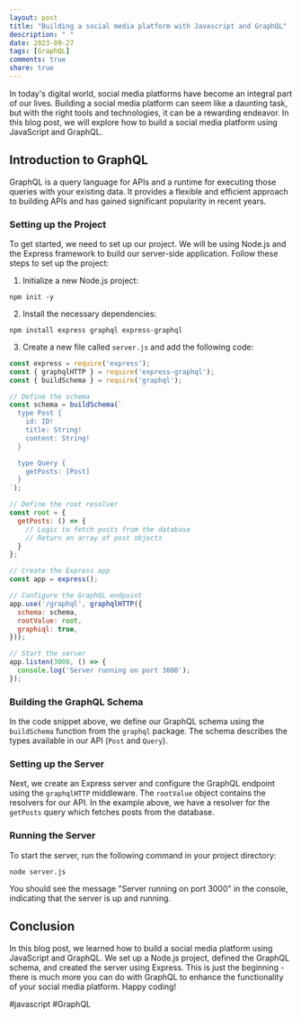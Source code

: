 ```yaml
---
layout: post
title: "Building a social media platform with Javascript and GraphQL"
description: " "
date: 2023-09-27
tags: [GraphQL]
comments: true
share: true
---
```


In today's digital world, social media platforms have become an integral part of our lives. Building a social media platform can seem like a daunting task, but with the right tools and technologies, it can be a rewarding endeavor. In this blog post, we will explore how to build a social media platform using JavaScript and GraphQL.

## Introduction to GraphQL

GraphQL is a query language for APIs and a runtime for executing those queries with your existing data. It provides a flexible and efficient approach to building APIs and has gained significant popularity in recent years.

### Setting up the Project

To get started, we need to set up our project. We will be using Node.js and the Express framework to build our server-side application. Follow these steps to set up the project:

1. Initialize a new Node.js project:
```
npm init -y
```

2. Install the necessary dependencies:
```
npm install express graphql express-graphql
```

3. Create a new file called `server.js` and add the following code:

```javascript
const express = require('express');
const { graphqlHTTP } = require('express-graphql');
const { buildSchema } = require('graphql');

// Define the schema
const schema = buildSchema(`
  type Post {
    id: ID!
    title: String!
    content: String!
  }

  type Query {
    getPosts: [Post]
  }
`);

// Define the root resolver
const root = {
  getPosts: () => {
    // Logic to fetch posts from the database
    // Return an array of post objects
  }
};

// Create the Express app
const app = express();

// Configure the GraphQL endpoint
app.use('/graphql', graphqlHTTP({
  schema: schema,
  rootValue: root,
  graphiql: true,
}));

// Start the server
app.listen(3000, () => {
  console.log('Server running on port 3000');
});
```

### Building the GraphQL Schema

In the code snippet above, we define our GraphQL schema using the `buildSchema` function from the `graphql` package. The schema describes the types available in our API (`Post` and `Query`). 

### Setting up the Server

Next, we create an Express server and configure the GraphQL endpoint using the `graphqlHTTP` middleware. The `rootValue` object contains the resolvers for our API. In the example above, we have a resolver for the `getPosts` query which fetches posts from the database.

### Running the Server

To start the server, run the following command in your project directory:

```
node server.js
```

You should see the message "Server running on port 3000" in the console, indicating that the server is up and running.

## Conclusion

In this blog post, we learned how to build a social media platform using JavaScript and GraphQL. We set up a Node.js project, defined the GraphQL schema, and created the server using Express. This is just the beginning - there is much more you can do with GraphQL to enhance the functionality of your social media platform. Happy coding!

#javascript #GraphQL